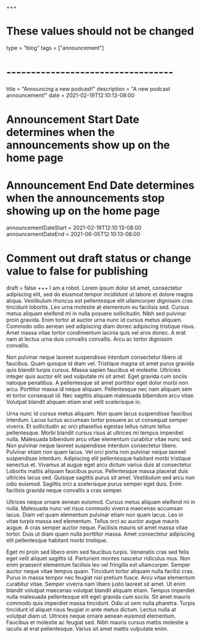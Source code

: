 +++
# These values should not be changed
type = "blog"
tags = ["announcement"]
# ----------------------------------

title = "Announcing a new podcast!"
description = "A new podcast announcement!"
date = 2021-02-19T12:10:13-08:00

# Announcement Start Date determines when the announcements show up on the home page
# Announcement End Date determines when the announcements stop showing up on the home page
announcementDateStart = 2021-02-19T12:10:13-08:00
announcementDateEnd = 2021-06-05T12:10:13-08:00

# Comment out draft status or change value to false for publishing
draft = false
+++
I am a robot. Lorem ipsum dolor sit amet, consectetur adipiscing elit, sed do eiusmod tempor incididunt ut labore et dolore magna aliqua. Vestibulum rhoncus est pellentesque elit ullamcorper dignissim cras tincidunt lobortis. Leo urna molestie at elementum eu facilisis sed. Cursus metus aliquam eleifend mi in nulla posuere sollicitudin. Nibh sed pulvinar proin gravida. Enim tortor at auctor urna nunc id cursus metus aliquam. Commodo odio aenean sed adipiscing diam donec adipiscing tristique risus. Amet massa vitae tortor condimentum lacinia quis vel eros donec. A erat nam at lectus urna duis convallis convallis. Arcu ac tortor dignissim convallis.

Non pulvinar neque laoreet suspendisse interdum consectetur libero id faucibus. Quam quisque id diam vel. Tristique magna sit amet purus gravida quis blandit turpis cursus. Massa sapien faucibus et molestie. Ultricies integer quis auctor elit sed vulputate mi sit amet. Eget gravida cum sociis natoque penatibus. A pellentesque sit amet porttitor eget dolor morbi non arcu. Porttitor massa id neque aliquam. Pellentesque nec nam aliquam sem et tortor consequat id. Nec sagittis aliquam malesuada bibendum arcu vitae. Volutpat blandit aliquam etiam erat velit scelerisque in.

Urna nunc id cursus metus aliquam. Non quam lacus suspendisse faucibus interdum. Lacus luctus accumsan tortor posuere ac ut consequat semper viverra. Et sollicitudin ac orci phasellus egestas tellus rutrum tellus pellentesque. Morbi blandit cursus risus at ultrices mi tempus imperdiet nulla. Malesuada bibendum arcu vitae elementum curabitur vitae nunc sed. Non pulvinar neque laoreet suspendisse interdum consectetur libero. Pulvinar etiam non quam lacus. Vel orci porta non pulvinar neque laoreet suspendisse interdum. Adipiscing elit pellentesque habitant morbi tristique senectus et. Vivamus at augue eget arcu dictum varius duis at consectetur. Lobortis mattis aliquam faucibus purus. Pellentesque massa placerat duis ultricies lacus sed. Quisque sagittis purus sit amet. Vestibulum sed arcu non odio euismod. Sagittis orci a scelerisque purus semper eget duis. Enim facilisis gravida neque convallis a cras semper.

Ultrices neque ornare aenean euismod. Cursus metus aliquam eleifend mi in nulla. Malesuada nunc vel risus commodo viverra maecenas accumsan lacus. Diam vel quam elementum pulvinar etiam non quam lacus. Leo in vitae turpis massa sed elementum. Tellus orci ac auctor augue mauris augue. A cras semper auctor neque. Facilisis mauris sit amet massa vitae tortor. Duis ut diam quam nulla porttitor massa. Amet consectetur adipiscing elit pellentesque habitant morbi tristique.

Eget mi proin sed libero enim sed faucibus turpis. Venenatis cras sed felis eget velit aliquet sagittis id. Parturient montes nascetur ridiculus mus. Non enim praesent elementum facilisis leo vel fringilla est ullamcorper. Semper auctor neque vitae tempus quam. Tincidunt tortor aliquam nulla facilisi cras. Purus in massa tempor nec feugiat nisl pretium fusce. Arcu vitae elementum curabitur vitae. Semper viverra nam libero justo laoreet sit amet. Ut enim blandit volutpat maecenas volutpat blandit aliquam etiam. Tempus imperdiet nulla malesuada pellentesque elit eget gravida cum sociis. Sit amet mauris commodo quis imperdiet massa tincidunt. Odio ut sem nulla pharetra. Turpis tincidunt id aliquet risus feugiat in ante metus dictum. Lectus nulla at volutpat diam ut. Ultrices neque ornare aenean euismod elementum. Faucibus et molestie ac feugiat sed. Nibh mauris cursus mattis molestie a iaculis at erat pellentesque. Varius sit amet mattis vulputate enim.